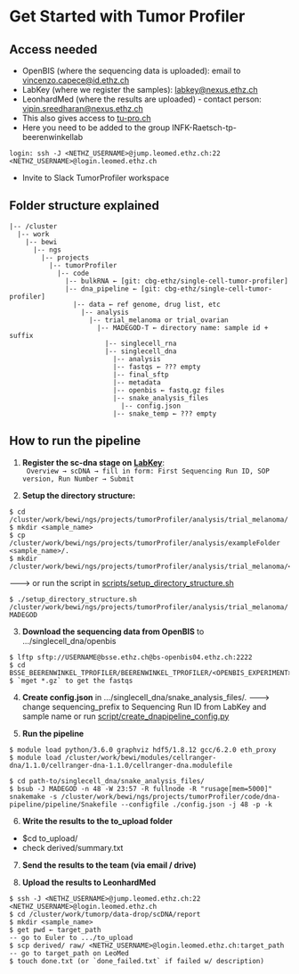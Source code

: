# Get Started with Tumor Profiler 

## Access needed

-   OpenBIS (where the sequencing data is uploaded): email to [vincenzo.capece@id.ethz.ch](mailto:vincenzo.capece@id.ethz.ch)
-   LabKey (where we register the samples): [labkey@nexus.ethz.ch](mailto:labkey@nexus.ethz.ch)
-   LeonhardMed (where the results are uploaded) - contact person: [vipin.sreedharan@nexus.ethz.ch](mailto:vipin.sreedharan@nexus.ethz.ch)
-   This also gives access to [tu-pro.ch](http://tu-pro.ch)
-   Here you need to be added to the group INFK-Raetsch-tp-beerenwinkellab
```
login: ssh -J <NETHZ_USERNAME>@jump.leomed.ethz.ch:22 <NETHZ_USERNAME>@login.leomed.ethz.ch
```
-   Invite to Slack TumorProfiler workspace
    

## Folder structure explained
```
|-- /cluster
  |-- work
    |-- bewi
	  |-- ngs
	    |-- projects
		  |-- tumorProfiler
		    |-- code
			  |-- bulkRNA ← [git: cbg-ethz/single-cell-tumor-profiler]				
			  |-- dna_pipeline ← [git: cbg-ethz/single-cell-tumor-profiler]
			    |-- data ← ref genome, drug list, etc
				  |-- analysis					    
				    |-- trial_melanoma or trial_ovarian
				      |-- MADEGOD-T ← directory name: sample id + suffix
					    |-- singlecell_rna
					    |-- singlecell_dna
						  |-- analysis  
						  |-- fastqs ← ??? empty
						  |-- final_sftp
						  |-- metadata
						  |-- openbis ← fastq.gz files
						  |-- snake_analysis_files
						    |-- config.json
						  |-- snake_temp ← ??? empty
```   

## How to run the pipeline

  

1.  **Register the sc-dna stage on** [**LabKey**](https://tp-labkey.ethz.ch/labkey/Tumor%20Profiler%20-%20Melanoma/project-begin.view):  
<code> Overview → scDNA → fill in form: First Sequencing Run ID, SOP version, Run Number → Submit </code>
 
2.  **Setup the directory structure:**
```
$ cd /cluster/work/bewi/ngs/projects/tumorProfiler/analysis/trial_melanoma/
$ mkdir <sample_name>
$ cp /cluster/work/bewi/ngs/projects/tumorProfiler/analysis/exampleFolder <sample_name>/.
$ mkdir /cluster/work/bewi/ngs/projects/tumorProfiler/analysis/trial_melanoma/<sample_name>/singlecell_dna/to_upload
```
---> or run the script in [scripts/setup_directory_structure.sh](https://github.com/cbg-ethz/scdna-pipe/blob/master/scripts/setup_directory_structure.sh "setup_directory_structure.sh")
```
$ ./setup_directory_structure.sh /cluster/work/bewi/ngs/projects/tumorProfiler/analysis/trial_melanoma/ MADEGOD
```

3.  **Download the sequencing data from OpenBIS** to .../singlecell_dna/openbis
```   
$ lftp sftp://USERNAME@bsse.ethz.ch@bs-openbis04.ethz.ch:2222
$ cd BSSE_BEERENWINKEL_TPROFILER/BEERENWINKEL_TPROFILER/<OPENBIS_EXPERIMENT>/<OPENBIS_DATASET>/original/BSSE_QGF_131047_HNTM7BGXC_1
$ `mget *.gz` to get the fastqs
```

4.  **Create config.json** in .../singlecell_dna/snake_analysis_files/.
---> change sequencing_prefix to Sequencing Run ID from LabKey and sample name or run [script/create_dnapipeline_config.py](https://github.com/cbg-ethz/scdna-pipe/blob/master/scripts/create_dnapipeline_config.py "create_dnapipeline_config.py")

5.  **Run the pipeline**
```    
$ module load python/3.6.0 graphviz hdf5/1.8.12 gcc/6.2.0 eth_proxy
$ module load /cluster/work/bewi/modules/cellranger-dna/1.1.0/cellranger-dna-1.1.0/cellranger-dna.modulefile

$ cd path-to/singlecell_dna/snake_analysis_files/
$ bsub -J MADEGOD -n 48 -W 23:57 -R fullnode -R "rusage[mem=5000]" snakemake -s /cluster/work/bewi/ngs/projects/tumorProfiler/code/dna-pipeline/pipeline/Snakefile --configfile ./config.json -j 48 -p -k
```

6.  **Write the results to the to_upload folder**
* $cd to_upload/
* check derived/summary.txt

7.  **Send the results to the team (via email / drive)**
   
8.  **Upload the results to LeonhardMed**
```    
$ ssh -J <NETHZ_USERNAME>@jump.leomed.ethz.ch:22 <NETHZ_USERNAME>@login.leomed.ethz.ch
$ cd /cluster/work/tumorp/data-drop/scDNA/report
$ mkdir <sample_name>
$ get pwd ← target_path
-- go to Euler to .../to_upload
$ scp derived/ raw/ <NETHZ_USERNAME>@login.leomed.ethz.ch:target_path
-- go to target_path on LeoMed
$ touch done.txt (or `done_failed.txt` if failed w/ description)
```

